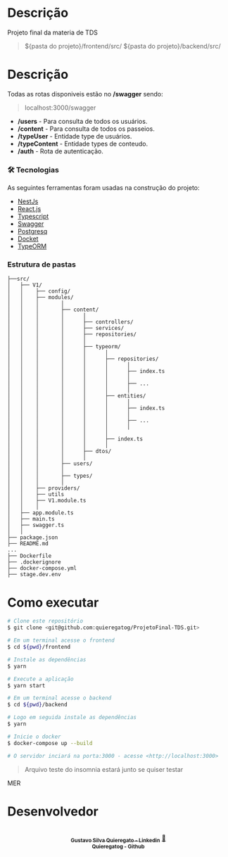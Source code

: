 # Descrição

Projeto final da materia de TDS

> ${pasta do projeto}/frontend/src/
> ${pasta do projeto}/backend/src/

# Descrição

Todas as rotas disponiveis estão no <b>/swagger</b> sendo:

> localhost:3000/swagger

- <b>/users</b> - Para consulta de todos os usuários.
- <b>/content</b> - Para consulta de todos os passeios.
- <b>/typeUser</b> - Entidade type de usuários.
- <b>/typeContent</b> - Entidade types de conteudo.
- <b>/auth</b> - Rota de autenticação.

### 🛠 Tecnologias

As seguintes ferramentas foram usadas na construção do projeto:

- [NestJs](https://nestjs.com/)
- [React.js](https://reactjs.org/)
- [Typescript](https://www.typescriptlang.org/)
- [Swagger](https://swagger.io/)
- [Postgresq](https://postgresql.org/)
- [Docket](https://docker.com/)
- [TypeORM](https://typeorm.io/)

### <b>Estrutura de pastas</b>

```
├──src/
│   ├── V1/
│   │    ├── config/
│   │    ├── modules/
│   │    │       │
│   │    │       ├── content/
│   │    │       │      │
│   │    │       │      ├── controllers/
│   │    │       │      ├── services/
│   │    │       │      ├── repositories/
│   │    │       │      │
│   │    │       │      ├── typeorm/
│   │    │       │      │      │
│   │    │       │      │      ├── repositories/
│   │    │       │      │      │      │
│   │    │       │      │      │      ├── index.ts
│   │    │       │      │      │      │
│   │    │       │      │      │      ├── ...
│   │    │       │      │      │      │
│   │    │       │      │      ├── entities/
│   │    │       │      │      │      │
│   │    │       │      │      │      ├── index.ts
│   │    │       │      │      │      │
│   │    │       │      │      │      ├── ...
│   │    │       │      │      │      │
│   │    │       │      │      │
│   │    │       │      │      ├── index.ts
│   │    │       │      │      │
│   │    │       │      ├── dtos/
│   │    │       │      │
│   │    │       ├── users/
│   │    │       │
│   │    │       ├── types/
│   │    │       │
│   │    ├── providers/
│   │    ├── utils
│   │    ├── V1.module.ts
│   │    │
│   ├── app.module.ts
│   ├── main.ts
│   ├── swagger.ts
│   │
├── package.json
├── README.md
...
├── Dockerfile
├── .dockerignore
├── docker-compose.yml
├── stage.dev.env

```

# Como executar

```bash
# Clone este repositório
$ git clone <git@github.com:quieregatog/ProjetoFinal-TDS.git>

# Em um terminal acesse o frontend
$ cd ${pwd}/frontend

# Instale as dependências
$ yarn

# Execute a aplicação
$ yarn start

# Em um terminal acesse o backend
$ cd ${pwd}/backend

# Logo em seguida instale as dependências
$ yarn

# Inicie o docker
$ docker-compose up --build

# O servidor inciará na porta:3000 - acesse <http://localhost:3000>
```

> Arquivo teste do insomnia estará junto se quiser testar

MER

# Desenvolvedor

<center>
<a href="https://www.linkedin.com/in/gustavo-silva-quieregato/">
 <br />
 <sub><b>Gustavo Silva Quieregato - Linkedin</b></sub></a> <a href="https://www.linkedin.com/in/gustavo-silva-quieregato/" title="Linkedin">🚀</a>
 <br/>
 <sub><b>Quieregatog - Github</b></sub></a> <a href="https://github.com/quieregatog" title="Linkedin"></a>
 </center>
